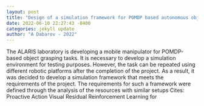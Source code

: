 ```yaml
--- 
layout: post 
title: "Design of a simulation framework for POMDP based autonomous object grasping with a mobile robot manipulator" 
date: 2022-06-10 22:27:43 -0400 
categories: jekyll update 
author: "A Dabarov - 2022" 
--- 
```

The ALARIS laboratory is developing a mobile manipulator for POMDP-based object grasping tasks. It is necessary to develop a simulation environment for testing purposes. However, the task can be repeated using different robotic platforms after the completion of the project. As a result, it was decided to develop a simulation framework that meets the requirements of the project. The requirements for such a framework were defined through the analysis of the resources with similar setups Cites: Proactive Action Visual Residual Reinforcement Learning for